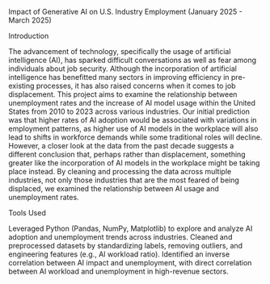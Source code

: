 Impact of Generative AI on U.S. Industry Employment
(January 2025 - March 2025)

Introduction

The advancement of technology, specifically the usage of artificial intelligence (AI), has sparked difficult conversations as well as fear among individuals about job security. Although the incorporation of artificial intelligence has benefitted many sectors in improving efficiency in pre-existing processes, it has also raised concerns when it comes to job displacement. This project aims to examine the relationship between unemployment rates and the increase of AI model usage within the United States from 2010 to 2023 across various industries. Our initial prediction was that higher rates of AI adoption would be associated with variations in employment patterns, as higher use of AI models in the workplace will also lead to shifts in workforce demands while some traditional roles will decline. However, a closer look at the data from the past decade suggests a different conclusion that, perhaps rather than displacement, something greater like the incorporation of AI models in the workplace might be taking place instead. By cleaning and processing the data across multiple industries, not only those industries that are the most feared of being displaced, we examined the relationship between AI usage and unemployment rates.



Tools Used

Leveraged Python (Pandas, NumPy, Matplotlib) to explore and analyze AI adoption and unemployment trends across industries. Cleaned and preprocessed datasets by standardizing labels, removing outliers, and engineering features (e.g., AI workload ratio). Identified an inverse correlation between AI impact and unemployment, with direct correlation between AI workload and unemployment in high-revenue sectors.


